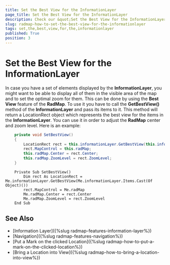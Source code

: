 ```yaml
---
title: Set the Best View for the InformationLayer
page_title: Set the Best View for the InformationLayer
description: Check our &quot;Set the Best View for the InformationLayer&quot; documentation article for the RadMap {{ site.framework_name }} control.
slug: radmap-how-to-set-the-best-view-for-the-informationlayer
tags: set,the,best,view,for,the,informationlayer
published: True
position: 3
---
```


# Set the Best View for the InformationLayer

In case you have a set of elements displayed by the __InformationLayer__, you might want to be able to display all of them in the visible area of the map and to set the optimal zoom for them. This can be done by using the __Best View__ feature of the __RadMap__. To use it you have to call the __GetBestView()__ method of the __InformationLayer__ and pass its items to it. This method will return a LocationRect object which represents the best view for the items in the __InformationLayer__. You can use it in order to adjust the __RadMap__ center and zoom level. Here is an example:        


```C#
	private void SetBestView()
	{
	    LocationRect rect = this.informationLayer.GetBestView(this.informationLayer.Items.Cast<object>());
	    rect.MapControl = this.radMap;
	    this.radMap.Center = rect.Center;
	    this.radMap.ZoomLevel = rect.ZoomLevel;
	}
```


```VB.NET
	Private Sub SetBestView()
		Dim rect As LocationRect = Me.informationLayer.GetBestView(Me.informationLayer.Items.Cast(Of Object)())
		rect.MapControl = Me.radMap
		Me.radMap.Center = rect.Center
		Me.radMap.ZoomLevel = rect.ZoomLevel
	End Sub
```

## See Also
 * [Information Layer]({%slug radmap-features-information-layer%})
 * [Navigation]({%slug radmap-features-navigation%})
 * [Put a Mark on the clicked Location]({%slug radmap-how-to-put-a-mark-on-the-clicked-location%})
 * [Bring a Location into View]({%slug radmap-how-to-bring-a-location-into-view%})